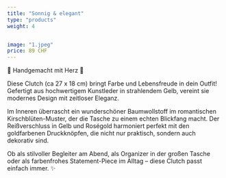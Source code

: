 ```yaml
---
title: "Sonnig & elegant"
type: "products"
weight: 4


image: "1.jpeg"
price: 89 CHF
---
```


🌸 Handgemacht mit Herz 🌸

Diese Clutch (ca 27 x 18 cm) bringt Farbe und Lebensfreude in dein Outfit! Gefertigt aus hochwertigem Kunstleder in strahlendem Gelb, vereint sie modernes Design mit zeitloser Eleganz.

Im Inneren überrascht ein wunderschöner Baumwollstoff im romantischen Kirschblüten-Muster, der die Tasche zu einem echten Blickfang macht. Der Reißverschluss in Gelb und Roségold harmoniert perfekt mit den goldfarbenen Druckknöpfen, die nicht nur praktisch, sondern auch dekorativ sind.

Ob als stilvoller Begleiter am Abend, als Organizer in der großen Tasche oder als farbenfrohes Statement-Piece im Alltag – diese Clutch passt einfach immer. ✨
